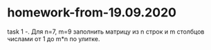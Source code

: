 # homework-from-19.09.2020
task 1 -. Для n=7, m=9 заполнить матрицу из n строк и m столбцов числами от 1 до m*n по улитке.
